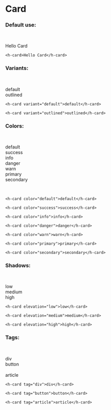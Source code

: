 <script setup lang="ts">
import { HCard } from '@components/atoms';
</script>

# Card

### Default use:

<br>

<h-card>Hello Card</h-card>

```vue
<h-card>Hello Card</h-card>
```


### Variants:

<br>

<h-card variant="default">default</h-card>
<br>
<h-card variant="outlined">outlined</h-card>

```vue
<h-card variant="default">default</h-card>

<h-card variant="outlined">outlined</h-card>
```

### Colors:

<br>

<h-card color="default">default</h-card>
<br>
<h-card color="success">success</h-card>
<br>
<h-card color="info">info</h-card>
<br>
<h-card color="danger">danger</h-card>
<br>
<h-card color="warn">warn</h-card>
<br>
<h-card color="primary">primary</h-card>
<br>
<h-card color="secondary">secondary</h-card>

<br>

```vue
<h-card color="default">default</h-card>

<h-card color="success">success</h-card>

<h-card color="info">info</h-card>

<h-card color="danger">danger</h-card>

<h-card color="warn">warn</h-card>

<h-card color="primary">primary</h-card>

<h-card color="secondary">secondary</h-card>
```

### Shadows:

<br>

<h-card elevation="low">low</h-card>
<br>
<h-card elevation="medium">medium</h-card>
<br>
<h-card elevation="high">high</h-card>

```vue
<h-card elevation="low">low</h-card>

<h-card elevation="medium">medium</h-card>

<h-card elevation="high">high</h-card>
```

### Tags:

<br>

<h-card tag="div">div</h-card>
<br>
<h-card tag="button">button</h-card>
<br>
<br>
<h-card tag="article">article</h-card>

```vue
<h-card tag="div">div</h-card>

<h-card tag="button">button</h-card>

<h-card tag="article">article</h-card>
```
